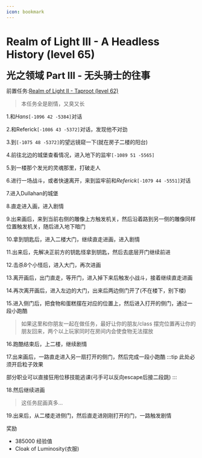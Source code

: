 ```yaml
---
icon: bookmark
---
```



# Realm of Light III - A Headless History (level 65)
<span style="font-size: 25px;">**光之领域 Part III - 无头骑士的往事**</span>

前置任务:[Realm of Light II - Taproot (level 62)](/quests/lvl61-70/level%2062%20-%20Realm%20of%20Light%20II%20-%20Taproot.html)

>本任务全是剧情，又臭又长

1.和*Hans*`[-1096 42 -5384]`对话

2.和Referick`[-1086 43 -5372]`对话，发现他不对劲

3.到`[-1075 48 -5372]`的望远镜窥一下(就在房子二楼的阳台)

4.前往北边的城堡查看情况，进入地下的监牢`[-1089 51 -5565]`

5.到一楼那个发光的灵魂那里，打破走人

6.进行一场战斗，或者快速离开，来到监牢前和*Referick*`[-1079 44 -5551]`对话

7.进入Dullahan的城堡

8.直走进入画，进入剧情

9.出来画后，来到当前右侧的雕像上方触发机关，然后沿着路到另一侧的雕像同样位置触发机关，随后进入地下暗门

10.拿到钥匙后，进入二楼大门，继续直走进画，进入剧情

11.出来后，先解决正前方的钥匙怪拿到钥匙，然后去底层开门继续前进

12.击杀8个小怪后，进入大门，再次进画

13.离开画后，出门直走，等开门，进入掉下来后触发小战斗，接着继续直走进画

14.再次离开画后，进入左边的大门，出来后两边侧门开了(不在楼下，别下楼)

15.进入侧门后，把食物和蛋糕摆在对应的位置上，然后进入打开的侧门，通过一段小跑酷
>如果这里和你朋友一起在做任务，最好让你的朋友/class 摆完位置再让你的朋友回来，两个以上玩家同时在房间内会使食物无法摆放

16.跑酷结束后，上二楼，继续剧情

17.出来画后，一路直走进入另一扇打开的侧门，然后完成一段小跑酷
:::tip
此处必须开启粒子效果

部分职业可以直接狂用位移技能逃课(弓手可以反向escape后接二段跳)
:::

18.然后继续进画
>这任务屁画真多...

19.出来后，从二楼走进侧门，然后直走进刚刚打开的门，一路触发剧情

奖励
+ 385000 经验值
+ Cloak of Luminosity(衣服)
